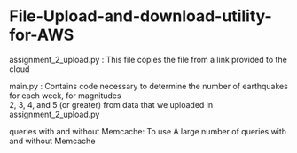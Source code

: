 # File-Upload-and-download-utility-for-AWS

assignment_2_upload.py : This file copies the file from a link provided to the cloud

main.py : Contains code necessary to determine the number of earthquakes for each week, for magnitudes    
    	  2, 3, 4, and 5 (or greater) from data that we uploaded in assignment_2_upload.py
    	  
queries with and without Memcache: To use A large number of queries with and without Memcache
